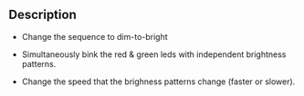 ## Description

* Change the  sequence to dim-to-bright

* Simultaneously bink the red & green leds with independent brightness patterns.

* Change the speed that the brighness patterns change (faster or slower).